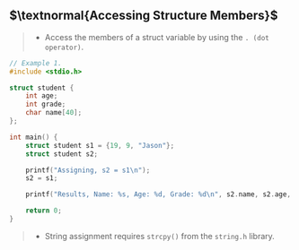 ## $\textnormal{Accessing Structure Members}$

> - Access the members of a struct variable by using the `. (dot operator)`.

```c
// Example 1.
#include <stdio.h>

struct student {
    int age;
    int grade;
    char name[40];
};

int main() {
    struct student s1 = {19, 9, "Jason"};
    struct student s2;

    printf("Assigning, s2 = s1\n");
    s2 = s1;

    printf("Results, Name: %s, Age: %d, Grade: %d\n", s2.name, s2.age, s2.grade);

    return 0;
}
```

> - String assignment requires `strcpy()` from the `string.h` library.

